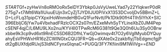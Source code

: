 $START$Gf+zyHwVn8oRMOoRx5elDY3Ybkp0JsVyUweLYad7y22YlqkwrP0dR275g7+t7iMt6Wa1IUiuuEUjn3xCyZjTJYDIlJU0PiVxX1353DCvoIjDv5BBmZ+LD+LcFLq31pipCYXpxiHoWnmdeHBGvQ1FurNvtt/Pk1Dtk90fH4TIh5IYhX+SIC396EbIjC6jYw7u4VbxhadFRzlcOCX2s07m/EZxeMvhSyTYLineXbZ0JM4PepcSENF4qjC/L6MU9LXo2nu/KYV4I0TPwRcM6G381t9Qe3Q0h6Uu3Sy0OBrwxbbe9k3cp9vd6xt9RnEC5SD6B2DfhLYwGjOwimqv4t7O2y6VglMyubDYQuyahyEsVPHWxHR16zZCWINGtxCQU3FR+Qb+dXAte0x2zakbflyjTbEdgmcfgjPdt2gBUXfdjdRUxjS3ldNCFynxGlqnaC+PUGQ/3FY7Kfiini9M1WiIVg==$END$